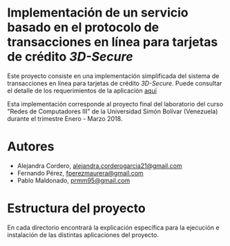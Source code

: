 # Implementación de un servicio basado en el protocolo de transacciones en línea para tarjetas de crédito *3D-Secure*

Este proyecto consiste en una implementación simplificada del sistema de transacciones en línea para tarjetas de crédito *3D-Secure*. Puede consultar el detalle de los requerimientos de la aplicación [aquí](./Enunciado.pdf)

Esta implementación corresponde al proyecto final del laboratorio del curso "Redes de Computadores III" de la Universidad Simón Bolívar (Venezuela) durante el trimestre Enero - Marzo 2018.

# Autores
* Alejandra Cordero, alejandra.corderogarcia21@gmail.com
* Fernando Pérez, fperezmaurera@gmail.com
* Pablo Maldonado, prmm95@gmail.com

# Estructura del proyecto

En cada directorio encontrará la explicación específica para la ejecución e instalación de las distintas aplicaciones del proyecto.

